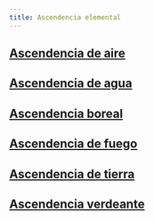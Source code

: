 ```yaml
---
title: Ascendencia elemental
---
```


## [Ascendencia de aire](https://raldamain.com/rules/Rangos/Ascendencias/ascendencia%20de%20aire.html)

## [Ascendencia de agua](https://raldamain.com/rules/Rangos/Ascendencias/ascendencia%20de%20agua.html)

## [Ascendencia boreal](https://raldamain.com/rules/Rangos/Ascendencias/ascendencia%20boreal.html)

## [Ascendencia de fuego](https://raldamain.com/rules/Rangos/Ascendencias/ascendencia%20de%20fuego.html)

## [Ascendencia de tierra](https://raldamain.com/rules/Rangos/Ascendencias/ascendencia%20de%20tierra.html)

## [Ascendencia verdeante](https://raldamain.com/rules/Rangos/Ascendencias/ascendencia%20verdeante.html)